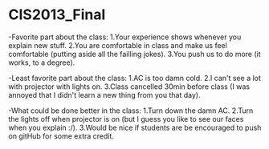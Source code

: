 # CIS2013_Final

-Favorite part about the class:
1.Your experience shows whenever you explain new stuff.
2.You are comfortable in class and make us feel comfortable (putting aside all the failling jokes).
3.You push us to do more (it works, to a degree).

-Least favorite part about the class:
1.AC is too damn cold.
2.I can't see a lot with projector with lights on.
3.Class cancelled 30min before class (I was annoyed that I didn't learn a new thing from you that day).

-What could be done better in the class:
1.Turn down the damn AC.
2.Turn the lights off when projector is on (but I guess you like to see our faces when you explain :/).
3.Would be nice if students are be encouraged to push on gitHub for some extra credit.
